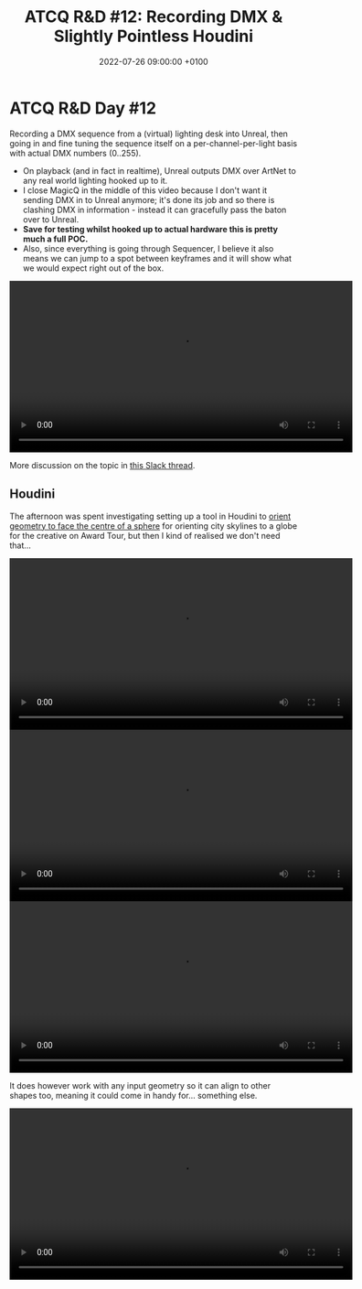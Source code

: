 ﻿---
layout: post 
title:  "ATCQ R&D #12: Recording DMX & Slightly Pointless Houdini"
date:   2022-07-26 09:00:00 +0100 
categories: [unreal, atcq, dmx, houdini]
---

# ATCQ R&D Day #12

Recording a DMX sequence from a (virtual) lighting desk into Unreal, then going in and fine tuning the sequence itself on a per-channel-per-light basis with actual DMX numbers (0..255).
- On playback (and in fact in realtime), Unreal outputs DMX over ArtNet to any real world lighting hooked up to it.
- I close MagicQ in the middle of this video because I don't want it sending DMX in to Unreal anymore; it's done its job and so there is clashing DMX in information - instead it can gracefully pass the baton over to Unreal.
- **Save for testing whilst hooked up to actual hardware this is pretty much a full POC.**
- Also, since everything is going through Sequencer, I believe it also means we can jump to a spot between keyframes and it will show what we would expect right out of the box.

<video controls width="600">
    <source src="/docs/assets/videos/2022-07-26 09-32-13.webm"
            type="video/webm">
</video>

More discussion on the topic in [this Slack thread](https://marshmallowlf.slack.com/archives/C03NLDUAE5P/p1658828990712949).

## Houdini

The afternoon was spent investigating setting up a tool in Houdini to [orient geometry to face the centre of a sphere](https://www.youtube.com/watch?v=N7CDHwgWKVo) for orienting city skylines to a globe for the creative on Award Tour, but then I kind of realised we don't need that...

<video controls width="600">
    <source src="/docs/assets/videos/2022-07-26 16-24-38.webm"
            type="video/webm">
</video>

<video controls width="600">
    <source src="/docs/assets/videos/2022-07-26 16-27-38.webm"
            type="video/webm">
</video>

<video controls width="600">
    <source src="/docs/assets/videos/2022-07-26 16-31-27.webm"
            type="video/webm">
</video>

It does however work with any input geometry so it can align to other shapes too, meaning it could come in handy for... something else.

<video controls width="600">
    <source src="/docs/assets/videos/2022-07-26 16-41-43.webm"
            type="video/webm">
</video>




